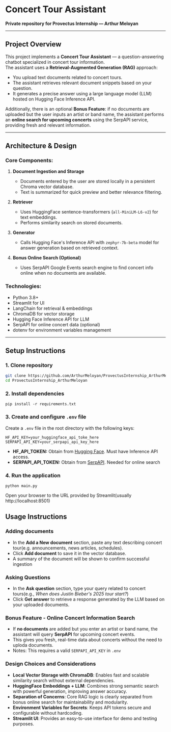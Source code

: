 # Concert Tour Assistant

**Private repository for Provectus Internship — Arthur Meloyan**

---

## Project Overview

This project implements a **Concert Tour Assistant** — a question-answering chatbot specialized in concert tour information.  
The assistant uses a **Retrieval-Augmented Generation (RAG)** approach:

- You upload text documents related to concert tours.
- The assistant retrieves relevant document snippets based on your question.
- It generates a precise answer using a large language model (LLM) hosted on Hugging Face Inference API.

Additionally, there is an optional **Bonus Feature**: if no documents are uploaded but the user inputs an artist or band name, the assistant performs an **online search for upcoming concerts** using the SerpAPI service, providing fresh and relevant information.

---

## Architecture & Design

### Core Components:

1. **Document Ingestion and Storage**  
   - Documents entered by the user are stored locally in a persistent Chroma vector database.  
   - Text is summarized for quick preview and better relevance filtering.

2. **Retriever**  
   - Uses HuggingFace sentence-transformers (`all-MiniLM-L6-v2`) for text embeddings.  
   - Performs similarity search on stored documents.

3. **Generator**  
   - Calls Hugging Face's Inference API with `zephyr-7b-beta` model for answer generation based on retrieved context.

4. **Bonus Online Search (Optional)**  
   - Uses SerpAPI Google Events search engine to find concert info online when no documents are available.

### Technologies:

- Python 3.8+  
- Streamlit for UI  
- LangChain for retrieval & embeddings  
- ChromaDB for vector storage  
- Hugging Face Inference API for LLM  
- SerpAPI for online concert data (optional)  
- dotenv for environment variables management

---

## Setup Instructions

### 1. Clone repository

```bash
git clone https://github.com/ArthurMeloyan/ProvectusInternship_ArthurMeloyan.git
cd ProvectusInternship_ArthurMeloyan
```
### 2. Install dependencies
```
pip install -r requirements.txt
```
### 3. Create and configure ```.env``` file
Create a ```.env``` file in the root directory with the following keys:
```
HF_API_KEY=your_huggingface_api_toke_here
SERPAPI_API_KEY=your_serpapi_api_key_here
```
- **HF_API_TOKEN:** Obtain from [Hugging Face](https://huggingface.co/settings/tokens). Must have Inference API access.
- **SERPAPI_API_TOKEN:** Obtain from [SerpAPI](https://serpapi.com/users/sign_up). Needed for online search
### 4. Run the application
```
python main.py
```
Open your browser to the URL provided by Streamlit(usually http://localhost:8501)
## Usage Instructions
### Adding documents
- In the **Add a New document** section, paste any text describing concert tour(e.g. announcements, news articles, schedules).
- Click **Add document** to save it in the vector database.
- A summary of the document will be shown to confirm successful ingestion
### Asking Questions
- In the **Ask question** section, type your query related to concert tours(e.g., *When does Justin Bieber's 2025 tour start?*)
- Click **Get answer** to retrieve a response generated by the LLM based on your uploaded documents.
### Bonus Feature - Online Concert Information Search
- If **no documents** are added but you enter an artist or band name, the assistant will query **SerpAPI** for upcoming concert events.
- This gives you fresh, real-time data about concerts without the need to uploda documents.
- Notes: This requires a valid ```SERPAPI_API_KEY``` in ```.env```

### Design Choices and Considerations
- **Local Vector Storage with ChromaDB**: Enables fast and scalable similarity search without external dependencies.
- **HuggingFace Embeddings + LLM**: Combines strong semantic search with powerful generation, improving answer accuracy.
- **Separation of Concerns**: Core RAG logic is clearly separated from bonus online search for maintainability and modularity.
- **Environment Variables for Secrets**: Keeps API tokens secure and configurable without hardcoding.
- **Streamlit UI**: Provides an easy-to-use interface for demo and testing purposes.


